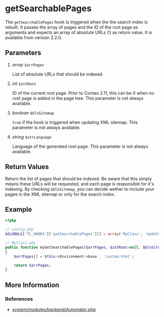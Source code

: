 # getSearchablePages


The `getSearchablePages` hook is triggered when the the search index is rebuilt. It passes the array of pages and the ID of the root page as arguments and expects an array of absolute URLs (!) as return value. It is available from version 2.2.0.


## Parameters 

1. *array* `$arrPages`

	List of absolute URLs that should be indexed.

2. *int* `$intRoot`

	ID of the current root page. Prior to Contao 2.11, this can be 0 when no root page is added in the page tree. This parameter is not always available.

3. *boolean* `$blnSitemap`

	`true` if the hook is triggered when updating XML sitemap. This parameter is not always available.

4. *string* `$strLanguage`

	Language of the generated root page. This parameter is not always available.


## Return Values 

Return the list of pages that should be indexed. Be aware that this simply means these URLs will be requested, and each page is responsible for it's indexing. By checking `$blnSitemap`, you can decide wether to include your pages in the XML sitemap or only for the search index.


## Example 

```php
<?php

// config.php
$GLOBALS['TL_HOOKS']['getSearchablePages'][] = array('MyClass', 'myGetSearchablePages');

// MyClass.php
public function myGetSearchablePages($arrPages, $intRoot=null, $blnSitemap=false, $strLanguage=null)
{
	$arrPages[] = $this->Environment->base . 'custom.html';

    return $arrPages;
}
```


## More Information


### References

- [system/modules/backend/Automator.php](https://github.com/contao/core/blob/2.11.7/system/modules/backend/Automator.php#L119)

